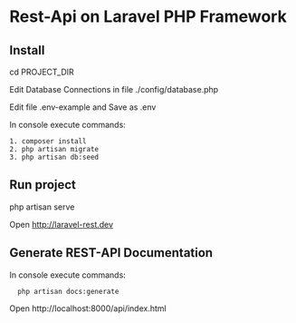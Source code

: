 # Rest-Api on Laravel PHP Framework

## Install

cd PROJECT_DIR

Edit Database Connections in file 
./config/database.php 

Edit file .env-example and Save as .env

In console execute commands:

```
1. composer install
2. php artisan migrate
3. php artisan db:seed
```

## Run project

php artisan serve

Open http://laravel-rest.dev

## Generate REST-API Documentation

In console execute commands:

```
  php artisan docs:generate
```

Open http://localhost:8000/api/index.html
